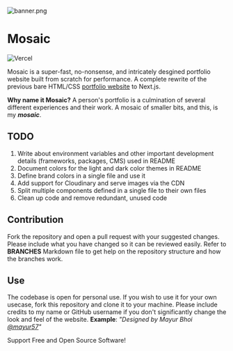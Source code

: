 ![banner.png](https://i.ibb.co/2W7M0Td/card.png)

# Mosaic

![Vercel](https://therealsujitk-vercel-badge.vercel.app/?app=portfolio-v2-plum-two)

Mosaic is a super-fast, no-nonsense, and intricately desgined portfolio website built from scratch for performance. A complete rewrite of the previous bare HTML/CSS [portfolio website](https://old.mayurbhoi.com) to Next.js.

**Why name it Mosaic?**
A person's portfolio is a culmination of several different experiences and their work. A mosaic of smaller bits, and this, is my **_mosaic_**.

## TODO

1. Write about environment variables and other important development details (frameworks, packages, CMS) used in README
2. Document colors for the light and dark color themes in README
3. Define brand colors in a single file and use it
4. Add support for Cloudinary and serve images via the CDN
5. Split multiple components defined in a single file to their own files
6. Clean up code and remove redundant, unused code

## Contribution

Fork the repository and open a pull request with your suggested changes. Please include what you have changed so it can be reviewed easily. Refer to **BRANCHES** Markdown file to get help on the repository structure and how the branches work.

## Use

The codebase is open for personal use. If you wish to use it for your own usecase, fork this repository and clone it to your machine. Please include credits to my name or GitHub username if you don't significantly change the look and feel of the website.
**Example**: _"Designed by Mayur Bhoi [@mayur57](https://github.com/mayur57)"_

Support Free and Open Source Software!
